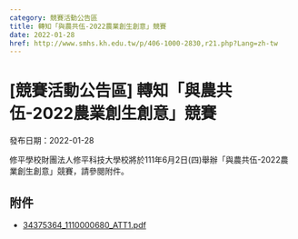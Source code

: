 ```yaml
---
category: 競賽活動公告區
title: 轉知「與農共伍-2022農業創生創意」競賽
date: 2022-01-28
href: http://www.smhs.kh.edu.tw/p/406-1000-2830,r21.php?Lang=zh-tw
---
```


# [競賽活動公告區] 轉知「與農共伍-2022農業創生創意」競賽

發布日期：2022-01-28

修平學校財團法人修平科技大學校將於111年6月2日(四)舉辦「與農共伍-2022農業創生創意」競賽，請參閱附件。

## 附件

- [34375364_1110000680_ATT1.pdf](https://www.smhs.kh.edu.tw/var/file/0/1000/attach/17/pta_2533_7450816_36260.pdf)
